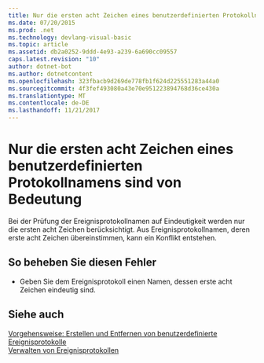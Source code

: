 ```yaml
---
title: Nur die ersten acht Zeichen eines benutzerdefinierten Protokollnamens sind von Bedeutung
ms.date: 07/20/2015
ms.prod: .net
ms.technology: devlang-visual-basic
ms.topic: article
ms.assetid: db2a0252-9ddd-4e93-a239-6a690cc09557
caps.latest.revision: "10"
author: dotnet-bot
ms.author: dotnetcontent
ms.openlocfilehash: 323fbacb9d269de778fb1f624d225551283a44a0
ms.sourcegitcommit: 4f3fef493080a43e70e951223894768d36ce430a
ms.translationtype: MT
ms.contentlocale: de-DE
ms.lasthandoff: 11/21/2017
---
```

# <a name="only-the-first-eight-characters-of-a-custom-log-name-are-significant"></a>Nur die ersten acht Zeichen eines benutzerdefinierten Protokollnamens sind von Bedeutung
Bei der Prüfung der Ereignisprotokollnamen auf Eindeutigkeit werden nur die ersten acht Zeichen berücksichtigt. Aus Ereignisprotokollnamen, deren erste acht Zeichen übereinstimmen, kann ein Konflikt entstehen.  
  
## <a name="to-correct-this-error"></a>So beheben Sie diesen Fehler  
  
-   Geben Sie dem Ereignisprotokoll einen Namen, dessen erste acht Zeichen eindeutig sind.  
  
## <a name="see-also"></a>Siehe auch  
 [Vorgehensweise: Erstellen und Entfernen von benutzerdefinierte Ereignisprotokolle](http://msdn.microsoft.com/en-us/af9b7da0-80c7-46ac-b7f7-897063ddd503)  
 [Verwalten von Ereignisprotokollen](http://msdn.microsoft.com/en-us/35f53238-bdd2-417b-acd8-2fd9f7397f18)
